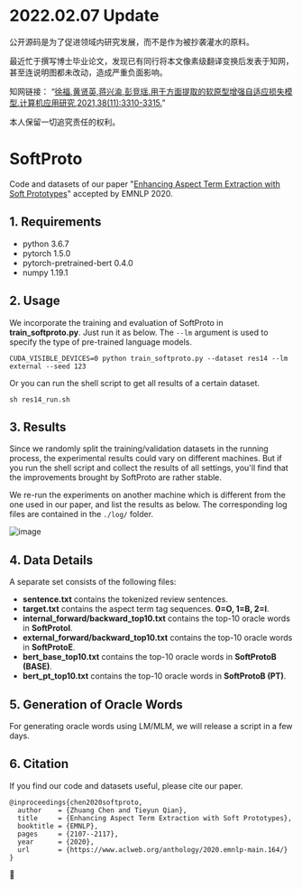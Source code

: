 # 2022.02.07 Update
公开源码是为了促进领域内研究发展，而不是作为被抄袭灌水的原料。

最近忙于撰写博士毕业论文，发现已有同行将本文像素级翻译变换后发表于知网，甚至连说明图都未改动，造成严重负面影响。

知网链接：
“[徐福,黄贤英,蒋兴渝,彭竞瑶.用于方面提取的软原型增强自适应损失模型.计算机应用研究,2021,38(11):3310-3315.](https://kns.cnki.net/kcms/detail/detail.aspx?dbcode=CJFD&dbname=CJFDLAST2021&filename=JSYJ202111019&uniplatform=NZKPT&v=OQ3op_X26XhZ8YyGDu8DJDzTgRCF85RbiAYMK0-3Sw3SYt3ceXUZQ_RRLmELmC1f)”

本人保留一切追究责任的权利。


# SoftProto
 Code and datasets of our paper "[Enhancing Aspect Term Extraction with Soft Prototypes](https://www.aclweb.org/anthology/2020.emnlp-main.164.pdf)" accepted by EMNLP 2020.


## 1. Requirements
* python 3.6.7
* pytorch 1.5.0
* pytorch-pretrained-bert 0.4.0
* numpy 1.19.1

## 2. Usage
 We incorporate the training and evaluation of SoftProto in **train_softproto.py**. Just run it as below. The ```--lm``` argument is used to specify the type of pre-trained language models.

```
CUDA_VISIBLE_DEVICES=0 python train_softproto.py --dataset res14 --lm external --seed 123
```

 Or you can run the shell script to get all results of a certain dataset.

```
sh res14_run.sh
```

## 3. Results
 Since we randomly split the training/validation datasets in the running process, the experimental results could vary on different machines. But if you run the shell script and collect the results of all settings, you'll find that the improvements brought by SoftProto are rather stable.

 We re-run the experiments on another machine which is different from the one used in our paper, and list the results as below. The corresponding log files are contained in the ```./log/``` folder.

 ![image](https://github.com/NLPWM-WHU/SoftProto/blob/master/result.jpg)

## 4. Data Details
 A separate set consists of the following files:

* **sentence.txt** contains the tokenized review sentences.
* **target.txt** contains the aspect term tag sequences. **0=O, 1=B, 2=I**.
* **internal\_forward/backward\_top10.txt** contains the top-10 oracle words in **SoftProtoI**.
* **external\_forward/backward\_top10.txt** contains the top-10 oracle words in **SoftProtoE**.
* **bert\_base\_top10.txt** contains the top-10 oracle words in **SoftProtoB (BASE)**.
* **bert\_pt\_top10.txt** contains the top-10 oracle words in **SoftProtoB (PT)**.

## 5. Generation of Oracle Words
 For generating oracle words using LM/MLM, we will release a script in a few days.

## 6. Citation
 If you find our code and datasets useful, please cite our paper.


```
@inproceedings{chen2020softproto,
  author    = {Zhuang Chen and Tieyun Qian},
  title     = {Enhancing Aspect Term Extraction with Soft Prototypes},
  booktitle = {EMNLP},
  pages     = {2107--2117},
  year      = {2020},
  url       = {https://www.aclweb.org/anthology/2020.emnlp-main.164/}
}
```

 :checkered_flag: 
